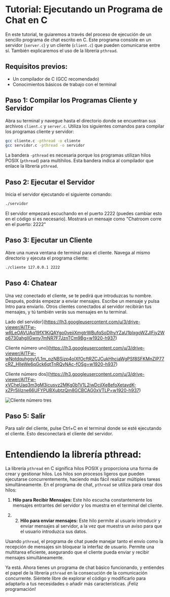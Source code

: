 # **Tutorial: Ejecutando un Programa de Chat en C**

En este tutorial, te guiaremos a través del proceso de ejecución de un sencillo programa de chat escrito en C. Este programa consiste en un servidor (`server.c`) y un cliente (`client.c`) que pueden comunicarse entre sí. También explicaremos el uso de la librería `pthread`.

## **Requisitos previos:**
- Un compilador de C (GCC recomendado)
- Conocimientos básicos de trabajo con el terminal

## **Paso 1: Compilar los Programas Cliente y Servidor**

Abra su terminal y navegue hasta el directorio donde se encuentran sus archivos `client.c` y `server.c`. Utiliza los siguientes comandos para compilar los programas cliente y servidor:

```bash
gcc cliente.c -pthread -o cliente
gcc servidor.c -pthread -o servidor
```

La bandera `-pthread` es necesaria porque los programas utilizan hilos POSIX (`pthread`) para multihilos. Esta bandera indica al compilador que enlace la librería `pthread`.

## **Paso 2: Ejecutar el Servidor**

Inicia el servidor ejecutando el siguiente comando:

```bash
./servidor
```

El servidor empezará escuchando en el puerto 2222 (puedes cambiar esto en el código si es necesario). Mostrará un mensaje como "Chatroom corre en el puerto: 2222"

## **Paso 3: Ejecutar un Cliente**

Abre una nueva ventana de terminal para el cliente. Navega al mismo directorio y ejecuta el programa cliente:

```bash
./cliente 127.0.0.1 2222
```

## **Paso 4: Chatear**

Una vez conectado el cliente, se te pedirá que introduzcas tu nombre. Después, podrás empezar a enviar mensajes. Escribe un mensaje y pulsa Intro para enviarlo. Otros clientes conectados al servidor recibirán tus mensajes, y tú también verás sus mensajes en tu terminal.

Lado del servidor](https://lh3.googleusercontent.com/u/3/drive-viewer/AITFw-wRLeOAVUAq19fX1KjQAYgo0veiiXmgtrWBufqSoDIhyYZaU1blxgoWZJlFjy2Wp6730ahgIlGwny7mNR7F7JznTCm9Bg=w1920-h937)

Cliente número uno](https://lh3.googleusercontent.com/u/3/drive-viewer/AITFw-wNotdquhggyVL1m_pzNBSjzp4olXfOcftRZCJCukHhcjaWgPSf8SFKMnZIP77cRZ_HIleWe6qGck6qtTnRQvNAc-fOSg=w1920-h937)

Cliente número dos](https://lh3.googleusercontent.com/u/3/drive-viewer/AITFw-xVCheUaq3m3gM3icusvz2MKg0b1V1L2iwDcjlXe8efoXetavdK-xZPr5liIzne66UFYPUBXubtzQm8GCBCAG0xVTLP=w1920-h937)

![Cliente número tres](https://lh3.googleusercontent.com/u/3/drive-viewer/AITFw-yl_6D_7lfl16EuuVPB9DFmlHiM37ELigj6EiafsJKbi6ou6yn14f1qAPr3QhYwtVP5ALwRim-eabo2g161Vv_OijFV=w1920-h937)

## **Paso 5: Salir**

Para salir del cliente, pulse Ctrl+C en el terminal donde se esté ejecutando el cliente. Esto desconectará el cliente del servidor.

# **Entendiendo la librería pthread:**

La librería `pthread` en C significa hilos POSIX y proporciona una forma de crear y gestionar hilos. Los hilos son procesos ligeros que pueden ejecutarse concurrentemente, haciendo más fácil realizar múltiples tareas simultáneamente. En el programa de chat, `pthread` se utiliza para crear dos hilos:

1. **Hilo para Recibir Mensajes:** Este hilo escucha constantemente los mensajes entrantes del servidor y los muestra en el terminal del cliente.

2. 2. **Hilo para enviar mensajes:** Este hilo permite al usuario introducir y enviar mensajes al servidor, a la vez que muestra un aviso para que el usuario introduzca sus datos.

Usando `pthread`, el programa de chat puede manejar tanto el envío como la recepción de mensajes sin bloquear la interfaz de usuario. Permite una multitarea eficiente, asegurando que el cliente pueda enviar y recibir mensajes simultáneamente.

Ya está. Ahora tienes un programa de chat básico funcionando, y entiendes el papel de la librería `pthread` en la consecución de la comunicación concurrente. Siéntete libre de explorar el código y modificarlo para adaptarlo a tus necesidades o añadir más características. ¡Feliz programación!
     